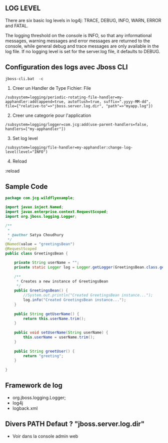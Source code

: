 
## LOG LEVEL

There are six basic log levels in log4j: TRACE, DEBUG, INFO, WARN, ERROR and FATAL. 

The logging threshold on the console is INFO, so that any informational messages, warning messages and error messages are returned to the console, while general debug and trace messages are only available in the log file. If no logging level is set for the server.log file, it defaults to DEBUG.


## Configuration des logs avec   Jboss CLI
```
jboss-cli.bat  -c
```

1. Creer un  Handler de Type  Fichier: File

```
/subsystem=logging/periodic-rotating-file-handler=my-apphandler:add(append=true, autoflush=true, suffix=".yyyy-MM-dd", file={"relative-to"=>"jboss.server.log.dir", "path"=>"myapp.log"})
```

2. Creer une categorie pour l'application

```
/subsystem=logging/logger=com.jcg:add(use-parent-handlers=false, handlers=["my-apphandler"])

```
3. Set log level

```
/subsystem=logging/file-handler=my-apphandler:change-log-level(level="INFO")
```


4. Reload

:reload

##  Sample Code

```java
package com.jcg.wildflyexample;

import javax.inject.Named;
import javax.enterprise.context.RequestScoped;
import org.jboss.logging.Logger;

/**
 *
 * @author Satya Choudhury
 */
@Named(value = "greetingsBean")
@RequestScoped
public class GreetingsBean {

    private String userName = "";
    private static Logger log = Logger.getLogger(GreetingsBean.class.getName());
    
    /**
     * Creates a new instance of GreetingsBean
     */
    public GreetingsBean() {
        //System.out.println("Created GreetingsBean instance...");
        log.info("Created GreetingsBean instance...");
    }
    
    public String getUserName() {
        return this.userName.trim();
    }
    
    public void setUserName(String userName) {
        this.userName = userName.trim();
    }
    
    public String greetUser() {
        return "greeting";
    }
    
}
```
##  Framework de log
- org.jboss.logging.Logger;
- log4j
- logback.xml

## Divers  PATH Defaut ?  "jboss.server.log.dir"
- Voir dans la console admin web
